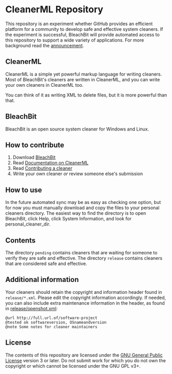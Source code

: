 CleanerML Repository
====================

This repository is an experiment whether GitHub provides an efficient platform for a community to develop safe and effective system cleaners.  If the experiment is successful, BleachBit will provide automated access to this repository to support a wide variety of applications.  For more background read the [announcement](https://www.bleachbit.org/news/bonus-pack-moved-svn-git).


CleanerML
---------
CleanerML is a simple yet powerful markup language for writing cleaners. Most of BleachBit's cleaners are written in CleanerML, and you can write your own cleaners in CleanerML too.

You can think of it as writing XML to delete files, but it is more powerful than that.



BleachBit
---------
BleachBit is an open source system cleaner for Windows and Linux.



How to contribute
-----------------
1.  Download [BleachBit](https://www.bleachbit.org)
1.  Read [Documentation on CleanerML](http://docs.bleachbit.org/doc/cleanerml.html)
1.  Read [Contributing a cleaner](https://www.bleachbit.org/contribute/cleaner)
1.  Write your own cleaner *or* review someone else's submission


How to use
----------

In the future automated sync may be as easy as checking one option, but for now you must manually
download and copy the files to your personal cleaners directory.  The easiest way to find the
directory is to open BleachBit, click Help, click System Information, and look for personal_cleaner_dir.


Contents
--------

The directory `pending` contains cleaners that are waiting for someone to verify they are safe and effective.
The directory `release` contains cleaners that are considered safe and effective.


Additional information
--------

Your cleaners should retain the copyright and information header found in `release/*.xml`. Please edit the copyright information accordingly. If needed, you can also include extra maintenance information in the header, as found in [release/openshot.xml](https://github.com/az0/cleanerml/blob/master/openshot.xml):

    @url http://full.url.of/software-project
    @tested ok softwareversion, OSnameandversion
    @note Some notes for cleaner maintainers


License
-------

The contents of this repository are licensed under the 
[GNU General Public License](https://www.gnu.org/copyleft/gpl.html)
version 3 or later.  Do not submit work for which you do not own the copyright or
which cannot be licensed under the GNU GPL v3+.
